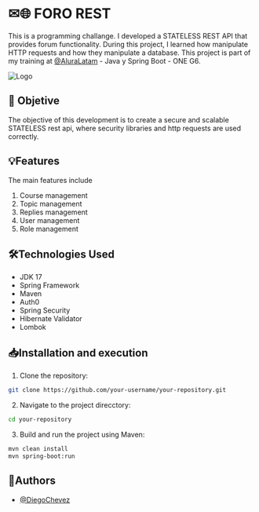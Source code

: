 
# ✉🌐 FORO REST
This is a programming challange. I developed a STATELESS REST API that provides forum functionality. During this project, I learned how manipulate HTTP requests and how they manipulate a database. This project is part of my training at [@AluraLatam](https://br.linkedin.com/company/alura-latam) - Java y Spring Boot - ONE G6.

![Logo](https://dev-to-uploads.s3.amazonaws.com/uploads/articles/th5xamgrr6se0x5ro4g6.png)


## 🎯 Objetive
The objective of this development is to create a secure and scalable STATELESS rest api, where security libraries and http requests are used correctly.


## 💡Features
The main features include
1. Course management
2. Topic management
3. Replies management
4. User management
5. Role management



## 🛠️Technologies Used
- JDK 17
- Spring Framework
- Maven
- Auth0
- Spring Security
- Hibernate Validator
- Lombok


## 📥Installation and execution
1. Clone the repository:
```bash
git clone https://github.com/your-username/your-repository.git
`````
2. Navigate to the project direcctory:
```bash
cd your-repository
`````
3. Build and run the project using Maven:
```bash
mvn clean install
mvn spring-boot:run
`````


## 🙎Authors
-  [@DiegoChevez](https://sv.linkedin.com/in/chevez-diego-it)


